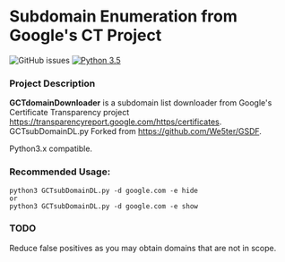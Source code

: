 # Subdomain Enumeration from Google's CT Project

![GitHub issues](https://img.shields.io/github/issues/Justsoos/GCTdomainDownloader.svg)
[![Python 3.5](https://img.shields.io/badge/python-3.5-yellow.svg)](https://www.python.org)

### Project Description

**GCTdomainDownloader** is a subdomain list downloader from Google's Certificate Transparency project https://transparencyreport.google.com/https/certificates. GCTsubDomainDL.py Forked from https://github.com/We5ter/GSDF.

Python3.x compatible.

### Recommended Usage:

```
python3 GCTsubDomainDL.py -d google.com -e hide
or
python3 GCTsubDomainDL.py -d google.com -e show
```

### TODO
Reduce false positives as you may obtain domains that are not in scope.
